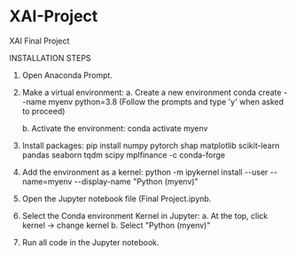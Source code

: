 # XAI-Project
XAI Final Project

INSTALLATION STEPS
1. Open Anaconda Prompt.

2. Make a virtual environment:
   a. Create a new environment
      conda create --name myenv python=3.8
      (Follow the prompts and type 'y' when asked to proceed)

   b. Activate the environment:
      conda activate myenv

3. Install packages:
   pip install numpy pytorch shap matplotlib scikit-learn pandas seaborn tqdm scipy mplfinance -c conda-forge

4. Add the environment as a kernel:
   python -m ipykernel install --user --name=myenv --display-name "Python (myenv)"

5. Open the Jupyter notebook file (Final Project.ipynb.

6. Select the Conda environment Kernel in Jupyter:
   a. At the top, click kernel -> change kernel
   b. Select "Python (myenv)"

7. Run all code in the Jupyter notebook.
